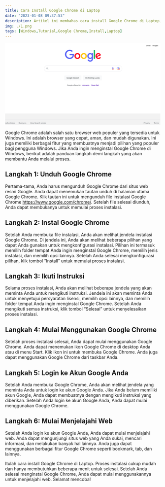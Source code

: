 ```yaml
---
title: Cara Install Google Chrome di Laptop
date: "2023-01-08 09:37:53"
description: Artikel ini membahas cara install Google Chrome di Laptop, Setelah Anda selesai menginstal Google Chrome, Anda dapat mulai menggunakannya untuk menjelajahi web.
img: ./1.png
tags: [Windows,Tutorial,Google Chrome,Install,Laptop]
---
```


![Google chrome Laptop](1.png)

Google Chrome adalah salah satu browser web populer yang tersedia untuk Windows. Ini adalah browser yang cepat, aman, dan mudah digunakan. Ini juga memiliki berbagai fitur yang membuatnya menjadi pilihan yang populer bagi pengguna Windows. Jika Anda ingin menginstal Google Chrome di Windows, berikut adalah panduan langkah demi langkah yang akan membantu Anda melalui proses.

## Langkah 1: Unduh Google Chrome

Pertama-tama, Anda harus mengunduh Google Chrome dari situs web resmi Google. Anda dapat menemukan tautan unduh di halaman utama Google Chrome. Klik tautan ini untuk mengunduh file instalasi Google Chrome https://www.google.com/chrome/. Setelah file selesai diunduh, Anda dapat membukanya untuk memulai proses instalasi.

## Langkah 2: Instal Google Chrome

Setelah Anda membuka file instalasi, Anda akan melihat jendela instalasi Google Chrome. Di jendela ini, Anda akan melihat beberapa pilihan yang dapat Anda gunakan untuk mengkonfigurasi instalasi. Pilihan ini termasuk memilih folder tempat Anda ingin menginstal Google Chrome, memilih jenis instalasi, dan memilih opsi lainnya. Setelah Anda selesai mengkonfigurasi pilihan, klik tombol “Install” untuk memulai proses instalasi.

## Langkah 3: Ikuti Instruksi

Selama proses instalasi, Anda akan melihat beberapa jendela yang akan meminta Anda untuk mengikuti instruksi. Jendela ini akan meminta Anda untuk menyetujui persyaratan lisensi, memilih opsi lainnya, dan memilih folder tempat Anda ingin menginstal Google Chrome. Setelah Anda mengikuti semua instruksi, klik tombol “Selesai” untuk menyelesaikan proses instalasi.

## Langkah 4: Mulai Menggunakan Google Chrome

Setelah proses instalasi selesai, Anda dapat mulai menggunakan Google Chrome. Anda dapat menemukan ikon Google Chrome di desktop Anda atau di menu Start. Klik ikon ini untuk membuka Google Chrome. Anda juga dapat menggunakan Google Chrome dari taskbar Anda.

## Langkah 5: Login ke Akun Google Anda

Setelah Anda membuka Google Chrome, Anda akan melihat jendela yang meminta Anda untuk login ke akun Google Anda. Jika Anda belum memiliki akun Google, Anda dapat membuatnya dengan mengikuti instruksi yang diberikan. Setelah Anda login ke akun Google Anda, Anda dapat mulai menggunakan Google Chrome.

## Langkah 6: Mulai Menjelajahi Web

Setelah Anda login ke akun Google Anda, Anda dapat mulai menjelajahi web. Anda dapat mengunjungi situs web yang Anda sukai, mencari informasi, dan melakukan banyak hal lainnya. Anda juga dapat menggunakan berbagai fitur Google Chrome seperti bookmark, tab, dan lainnya.

Itulah cara install Google Chrome di Laptop. Proses instalasi cukup mudah dan hanya membutuhkan beberapa menit untuk selesai. Setelah Anda selesai menginstal Google Chrome, Anda dapat mulai menggunakannya untuk menjelajahi web. Selamat mencoba!